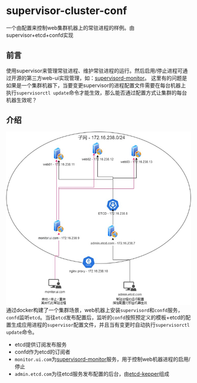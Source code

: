 # supervisor-cluster-conf
一个由配置来控制web集群机器上的常驻进程的样例。由supervisor+etcd+confd实现

## 前言
使用supervisor来管理常驻进程、维护常驻进程的运行。然后启用/停止进程可通过开源的第三方web-ui实现管理，如：[supervisord-monitor](https://github.com/mlazarov/supervisord-monitor)。
这里有的问题是如果是一个集群机器下，当要变更supervisor的进程配置文件需要在每台机器上执行`supervisorctl update`命令才能生效，那么能否通过配置方式让集群的每台机器生效呢？

## 介绍
![image](https://github.com/qiuweirun/supervisor-cluster-conf/blob/main/docs/images/net.jpg)
通过docker构建了一个集群场景，web机器上安装`supervisord`和`confd`服务，`confd`监听`etcd`。当往`etcd`发布配置后，监听的`confd`按照预定义的模板+etcd的配置生成应用进程的`supervisor`配置文件，并且当有变更时自动执行`supervisorctl update`命令。
* etcd提供订阅发布服务
* confd作为etcd的订阅者
* `monitor.ui.com`为[supervisord-monitor](https://github.com/mlazarov/supervisord-monitor)服务，用于控制web机器进程的启用/停止
* `admin.etcd.com`为往etcd服务发布配置的后台，由[etcd-kepper](https://github.com/evildecay/etcdkeeper)组成